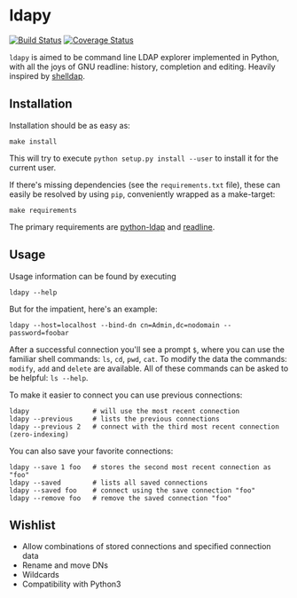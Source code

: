 ldapy
=====

[![Build Status](https://travis-ci.org/rootmos/ldapy.svg)](https://travis-ci.org/rootmos/ldapy)
[![Coverage Status](https://coveralls.io/repos/rootmos/ldapy/badge.svg?branch=master&service=github)](https://coveralls.io/github/rootmos/ldapy?branch=master)

`ldapy` is aimed to be command line LDAP explorer implemented in Python, with
all the joys of GNU readline: history, completion and editing.
Heavily inspired by [shelldap](http://projects.martini.nu/shelldap).

Installation
------------
Installation should be as easy as:
```
make install
```
This will try to execute `python setup.py install --user` to install it for the
current user.

If there's missing dependencies (see the `requirements.txt` file), these can
easily be resolved by using `pip`, conveniently wrapped as a make-target:
```
make requirements
```

The primary requirements are
[python-ldap](http://www.python-ldap.org/doc/html/ldap.html) and
[readline](https://docs.python.org/2/library/readline.html).

Usage
-----
Usage information can be found by executing
```
ldapy --help
```

But for the impatient, here's an example:
```
ldapy --host=localhost --bind-dn cn=Admin,dc=nodomain --password=foobar
```
After a successful connection you'll see a prompt `$`, where you can use the
familiar shell commands: `ls`, `cd`, `pwd`, `cat`.
To modify the data the commands: `modify`, `add` and `delete` are available.
All of these commands can be asked to be helpful: `ls --help`.

To make it easier to connect you can use previous connections:
```
ldapy                # will use the most recent connection
ldapy --previous     # lists the previous connections
ldapy --previous 2   # connect with the third most recent connection (zero-indexing)
```

You can also save your favorite connections:
```
ldapy --save 1 foo   # stores the second most recent connection as "foo"
ldapy --saved        # lists all saved connections
ldapy --saved foo    # connect using the save connection "foo"
ldapy --remove foo   # remove the saved connection "foo"
```

Wishlist
--------
* Allow combinations of stored connections and specified connection data
* Rename and move DNs
* Wildcards
* Compatibility with Python3

